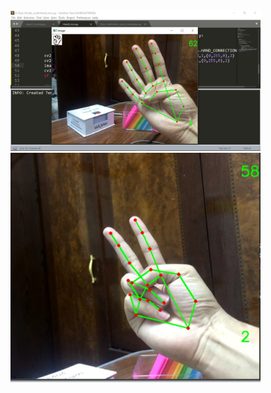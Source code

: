 <img src="images/sample1.jpg" alt="drawing" width="400"/>
<img src="images/sampl2.jpg" alt="drawing2" width="400"/>
